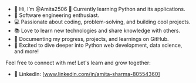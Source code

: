 - 👋 Hi, I’m @Amita2506
   🌱 Currently learning Python and its applications.
- 💼 Software engineering enthusiast.
- 💻 Passionate about coding, problem-solving, and building cool projects.
- 📚 Love to learn new technologies and share knowledge with others.
- 📝 Documenting my progress, projects, and learnings on GitHub.
- 🚀 Excited to dive deeper into Python web development, data science, and more!

Feel free to connect with me! Let's learn and grow together:
- 💬 LinkedIn: [www.linkedin.com/in/amita-sharma-80554360]

<!---
Amita2506/Amita2506 is a ✨ special ✨ repository because its `README.md` (this file) appears on your GitHub profile.
You can click the Preview link to take a look at your changes.
--->
